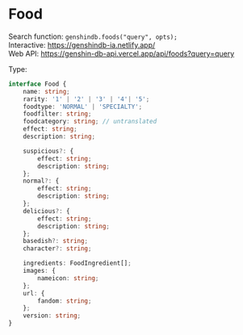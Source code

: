 # Food

Search function: `genshindb.foods("query", opts);`  
Interactive: https://genshindb-ia.netlify.app/  
Web API: https://genshin-db-api.vercel.app/api/foods?query=query

Type:
```ts
interface Food {
	name: string;
	rarity: '1' | '2' | '3' | '4'| '5';
	foodtype: 'NORMAL' | 'SPECIALTY';
	foodfilter: string;
	foodcategory: string; // untranslated
	effect: string;
	description: string;

	suspicious?: {
		effect: string;
		description: string;
	};
	normal?: {
		effect: string;
		description: string;
	};
	delicious?: {
		effect: string;
		description: string;
	};
	basedish?: string;
	character?: string;

	ingredients: FoodIngredient[];
	images: {
		nameicon: string;
	};
	url: {
		fandom: string;
	};
	version: string;
}```
